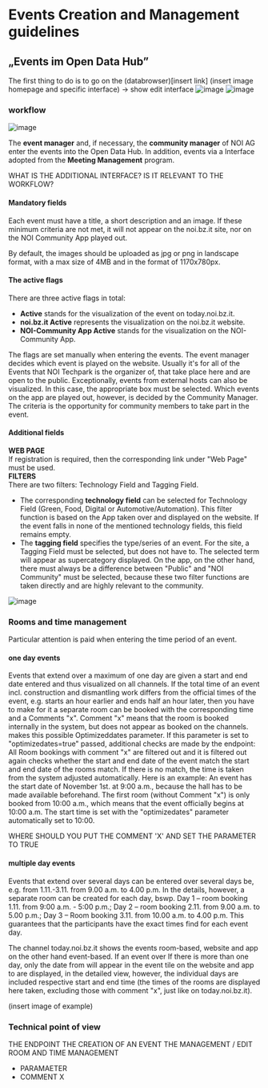 # Events Creation and Management guidelines
## „Events im Open Data Hub”
The first thing to do is to go on the (databrowser)[insert link]
(insert image homepage and specific interface)
-> show edit interface
![image](https://user-images.githubusercontent.com/101118017/205593258-9d809208-a930-416c-9324-632aef9a2de8.png)
![image](https://user-images.githubusercontent.com/101118017/205593295-35839a0e-d1a0-4df6-b2b7-82dba051af5a.png)

### workflow
![image](https://user-images.githubusercontent.com/101118017/205593353-8ae09249-0fe3-45fa-a322-eb59a06cd788.png)

The **event manager** and, if necessary, the **community manager** of NOI AG enter the events into the Open Data Hub. In addition, events via a
Interface adopted from the **Meeting Management** program.

WHAT IS THE ADDITIONAL INTERFACE? IS IT RELEVANT TO THE WORKFLOW?

#### Mandatory fields
Each event must have a title, a short description and an image. If these minimum criteria are not met, it will not appear on the noi.bz.it site, nor on the
NOI Community App played out.

By default, the images should be uploaded as jpg or png in landscape format, with a max size of 4MB and in the format of 1170x780px.

#### The active flags
There are three active flags in total:
- **Active** stands for the visualization of the event on today.noi.bz.it.
- **noi.bz.it Active** represents the visualization on the noi.bz.it website.
- **NOI-Community App Active** stands for the visualization on the NOI-Community App.

The flags are set manually when entering the events. 
The event manager decides which event is played on the website. Usually it's for all of the Events that NOI Techpark is the organizer of, that take place here and are open to the public. Exceptionally, events from external hosts can also be visualized. In this case, the appropriate box must be selected. Which events on the app
are played out, however, is decided by the Community Manager. The criteria is the opportunity for community members to take part in the event.

#### Additional fields
**WEB PAGE** <br>
If registration is required, then the corresponding link under "Web Page" must be used.<br>
**FILTERS** <br>
There are two filters: Technology Field and Tagging Field.
- The corresponding **technology field** can be selected for Technology Field
(Green, Food, Digital or Automotive/Automation). This filter function is based on the
App taken over and displayed on the website. If the event falls in none of the
mentioned technology fields, this field remains empty.
- The **tagging field** specifies the type/series of an event. For the site, a
Tagging Field must be selected, but does not have to. The selected term will appear as
supercategory displayed. On the app, on the other hand, there must always be a difference between "Public" and
"NOI Community" must be selected, because these two filter functions are
taken directly and are highly relevant to the community.

![image](https://user-images.githubusercontent.com/101118017/205593964-97b190ae-0d07-4017-9831-d7f9757fa2fc.png)


### Rooms and time management
Particular attention is paid when entering the time period of an event.

#### one day events

Events that extend over a maximum of one day are given a start and end date
entered and thus visualized on all channels. If the total time of an event
incl. construction and dismantling work differs from the official times of the event, e.g.
starts an hour earlier and ends half an hour later, then you have to make for it
a separate room can be booked with the corresponding time and a
Comments "x". Comment "x" means that the room is booked internally in the system,
but does not appear as booked on the channels. makes this possible
Optimizeddates parameter. If this parameter is set to "optimizedates=true"
passed, additional checks are made by the endpoint: All
Room bookings with comment "x" are filtered out and it is filtered out again
checks whether the start and end date of the event match the start and end date of the
rooms match. If there is no match, the time is taken from the system
adjusted automatically. Here is an example: An event has the start date of November 1st. at 9:00 a.m., because the hall has to be made available beforehand. The first room (without
Comment "x") is only booked from 10:00 a.m., which means that the event
officially begins at 10:00 a.m. The start time is set with the "optimizedates" parameter
automatically set to 10:00.

WHERE SHOULD YOU PUT THE COMMENT 'X' AND SET THE PARAMETER TO TRUE

#### multiple day events

Events that extend over several days can be entered over several days
be, e.g. from 1.11.-3.11. from 9.00 a.m. to 4.00 p.m. In the details, however, a
separate room can be created for each day, bswp. Day 1 – room booking 1.11. from
9:00 a.m. - 5:00 p.m.; Day 2 – room booking 2.11. from 9.00 a.m. to 5.00 p.m.; Day 3 – Room booking
3.11. from 10.00 a.m. to 4.00 p.m. This guarantees that the participants have the exact times
find for each event day. 

The channel today.noi.bz.it shows the events
room-based, website and app on the other hand event-based. If an event over
If there is more than one day, only the date from will appear in the event tile on the website and app
to are displayed, in the detailed view, however, the individual days are included
respective start and end time (the times of the rooms are displayed here
taken, excluding those with comment "x", just like on today.noi.bz.it).

(insert image of example)

### Technical point of view

THE ENDPOINT
THE CREATION OF AN EVENT 
THE MANAGEMENT / EDIT
ROOM AND TIME MANAGEMENT
- PARAMAETER
- COMMENT X
